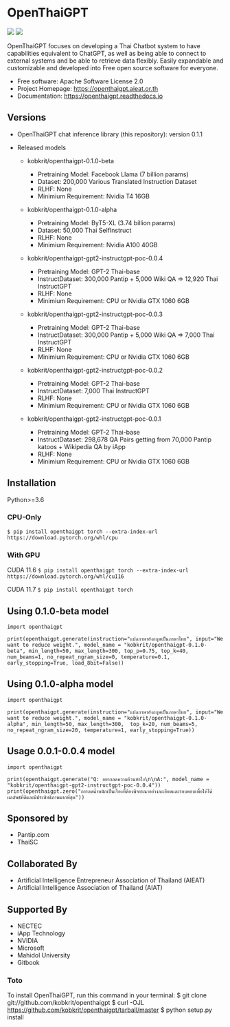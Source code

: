 # OpenThaiGPT

[![](https://img.shields.io/pypi/v/openthaigpt.svg)](https://pypi.python.org/pypi/openthaigpt) [![](https://pyup.io/repos/github/OpenThaiGPT/openthaigpt/shield.svg)](https://pyup.io/repos/github/OpenThaiGPT/openthaigpt/)

OpenThaiGPT focuses on developing a Thai Chatbot system to have capabilities equivalent to ChatGPT, as well as being able to connect to external systems and be able to retrieve data flexibly. Easily expandable and customizable and developed into Free open source software for everyone.

* Free software: Apache Software License 2.0
* Project Homepage: https://openthaigpt.aieat.or.th
* Documentation: https://openthaigpt.readthedocs.io

## Versions

- OpenThaiGPT chat inference library (this repository): version 0.1.1

- Released models
    * kobkrit/openthaigpt-0.1.0-beta
      - Pretraining Model: Facebook Llama (7 billion params)
      - Dataset: 200,000 Various Translated Instruction Dataset 
      - RLHF: None
      - Minimium Requirement: Nvidia T4 16GB

    * kobkrit/openthaigpt-0.1.0-alpha
      - Pretraining Model: ByT5-XL (3.74 billion params)
      - Dataset: 50,000 Thai SelfInstruct 
      - RLHF: None
      - Minimium Requirement: Nvidia A100 40GB

    * kobkrit/openthaigpt-gpt2-instructgpt-poc-0.0.4
      - Pretraining Model: GPT-2 Thai-base
      - InstructDataset: 300,000 Pantip + 5,000 Wiki QA => 12,920 Thai InstructGPT
      - RLHF: None
      - Minimium Requirement: CPU or Nvidia GTX 1060 6GB

    * kobkrit/openthaigpt-gpt2-instructgpt-poc-0.0.3
      - Pretraining Model: GPT-2 Thai-base
      - InstructDataset: 300,000 Pantip + 5,000 Wiki QA => 7,000 Thai InstructGPT
      - RLHF: None
      - Minimium Requirement: CPU or Nvidia GTX 1060 6GB

    * kobkrit/openthaigpt-gpt2-instructgpt-poc-0.0.2
      - Pretraining Model: GPT-2 Thai-base
      - InstructDataset: 7,000 Thai InstructGPT
      - RLHF: None
      - Minimium Requirement: CPU or Nvidia GTX 1060 6GB

    * kobkrit/openthaigpt-gpt2-instructgpt-poc-0.0.1
      - Pretraining Model: GPT-2 Thai-base
      - InstructDataset: 298,678 QA Pairs getting from 70,000 Pantip katoos + Wikipedia QA by iApp
      - RLHF: None
      - Minimium Requirement: CPU or Nvidia GTX 1060 6GB


## Installation
Python>=3.6

### CPU-Only
``$ pip install openthaigpt torch --extra-index-url https://download.pytorch.org/whl/cpu``

### With GPU

CUDA 11.6
``$ pip install openthaigpt torch --extra-index-url https://download.pytorch.org/whl/cu116``

CUDA 11.7
``$ pip install openthaigpt torch``

## Using 0.1.0-beta model
```
import openthaigpt

print(openthaigpt.generate(instruction="แปลภาษาอังกฤษเป็นภาษาไทย", input="We want to reduce weight.", model_name = "kobkrit/openthaigpt-0.1.0-beta", min_length=50, max_length=300, top_p=0.75, top_k=40, num_beams=1, no_repeat_ngram_size=0, temperature=0.1, early_stopping=True, load_8bit=False))
```

## Using 0.1.0-alpha model
```
import openthaigpt

print(openthaigpt.generate(instruction="แปลภาษาอังกฤษเป็นภาษาไทย", input="We want to reduce weight.", model_name = "kobkrit/openthaigpt-0.1.0-alpha", min_length=50, max_length=300,  top_k=20, num_beams=5, no_repeat_ngram_size=20, temperature=1, early_stopping=True))
```


## Usage 0.0.1-0.0.4 model
```
import openthaigpt

print(openthaigpt.generate("Q: อยากลดความอ้วนทำไง\n\nA:", model_name = "kobkrit/openthaigpt-gpt2-instructgpt-poc-0.0.4"))
print(openthaigpt.zero("การลดน้ำหนักเป็นเรื่องที่ต้องพิจารณาอย่างละเอียดและรอบคอบเพื่อให้ได้ผลลัพธ์ที่ดีและมีประสิทธิภาพมากที่สุด"))
```

## Sponsored by
* Pantip.com
* ThaiSC

## Collaborated By
* Artificial Intelligence Entrepreneur Association of Thailand (AIEAT)
* Artificial Intelligence Association of Thailand (AIAT)

## Supported By
* NECTEC
* iApp Technology
* NVIDIA
* Microsoft
* Mahidol University
* Gitbook

### Toto
To install OpenThaiGPT, run this command in your terminal:
$ git clone git://github.com/kobkrit/openthaigpt
$ curl -OJL https://github.com/kobkrit/openthaigpt/tarball/master
$ python setup.py install
